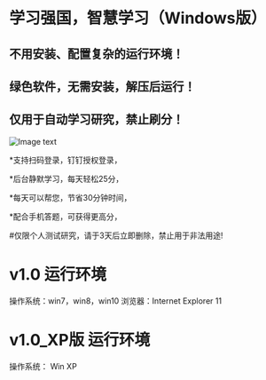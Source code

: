 # 学习强国，智慧学习（Windows版）
## 不用安装、配置复杂的运行环境！
## 绿色软件，无需安装，解压后运行！
## 仅用于自动学习研究，禁止刷分！

![Image text](http://aiyotu.xyz/docs/ui.gif)

*支持扫码登录，钉钉授权登录，

*后台静默学习，每天轻松25分，

*每天可以帮您，节省30分钟时间，

*配合手机答题，可获得更高分，

#仅限个人测试研究，请于3天后立即删除，禁止用于非法用途!

# v1.0 运行环境
操作系统：win7，win8，win10
浏览器：Internet Explorer 11

# v1.0_XP版 运行环境
操作系统： Win XP
